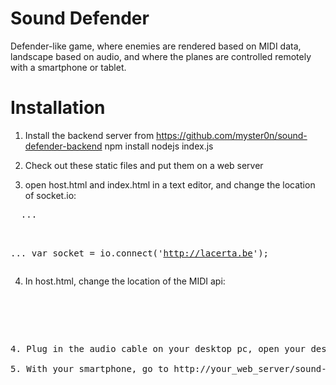 Sound Defender
=======

Defender-like game, where enemies are rendered based on MIDI data, landscape based on audio,
and where the planes are controlled remotely with a smartphone or tablet.

Installation
=======

1. Install the backend server from https://github.com/myster0n/sound-defender-backend
  npm install
  nodejs index.js

2. Check out these static files and put them on a web server

3. open host.html and index.html in a text editor, and change the location of socket.io:

  <pre>
  ...
  <script src="http://lacerta.be/socket.io/socket.io.js"></script>
  ...
  var socket = io.connect('http://lacerta.be');
  </pre>

4. In host.html, change the location of the MIDI api:

  <pre>
  <script src="http://mixmini.mixlab.be:3000/javascripts/api.js" type='text/javascript'></script>
  <pre>

4. Plug in the audio cable on your desktop pc, open your desktop browser and go to http://your_web_server/sound-defender/host.html

5. With your smartphone, go to http://your_web_server/sound-defender/ and if a plane is assigned to you, start playing! 
